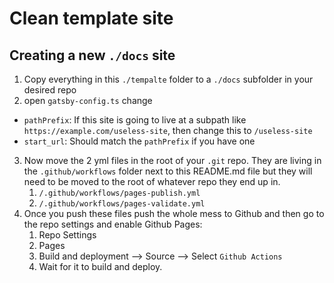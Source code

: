 # Clean template site

## Creating a new `./docs` site

1. Copy everything in this `./tempalte` folder to a `./docs` subfolder in your desired repo 
2. open `gatsby-config.ts` change
  - `pathPrefix`: If this site is going to live at a subpath like `https://example.com/useless-site`, then change this to `/useless-site`
  - `start_url`: Should match the `pathPrefix` if you have one
3. Now move the 2 yml files in the root of your `.git` repo. They are living in the `.github/workflows` folder next to this README.md file but they will need to be moved to the root of whatever repo they end up in.
   1. `/.github/workflows/pages-publish.yml`
   2. `/.github/workflows/pages-validate.yml`
4. Once you push these files push the whole mess to Github and then go to the repo settings and enable Github Pages:
   1. Repo Settings
   2. Pages
   3. Build and deployment --> Source --> Select `Github Actions`
   4. Wait for it to build and deploy.